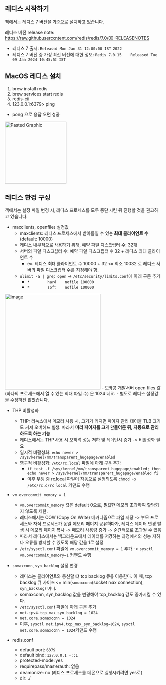 ## 레디스 시작하기
책에서는 레디스 7 버전을 기준으로 설치하고 있습니다. 

레디스 버전 release note: https://raw.githubusercontent.com/redis/redis/7.0/00-RELEASENOTES
- 레디스 7 출시: `Released Mon Jan 31 12:00:00 IST 2022`
- 레디스 7 버전 중 가장 최신 버전에 대한 정보: `Redis 7.0.15    Released Tue 09 Jan 2024 10:45:52 IST`

## MacOS 레디스 설치
1. brew install redis
2. brew services start redis
3. redis-cli
4. 123.0.0.1:6379> ping
  - pong 으로 응답 오면 성공
<img width="198" alt="Pasted Graphic" src="https://github.com/TReKa-Genius-Library/redis-for-developer/assets/57135043/38e0ba6e-7ef7-4244-b2ee-7f16a0b12d4e">


## 레디스 환경 구성
책에서는 설정 파일 변경 시, 레디스 프로세스를 모두 중단 시킨 뒤 진행할 것을 권고하고 있습니다.

- maxclients, openfiles 설정값
  - maxclients: 레디스 프로세스에서 받아들일 수 있는 **최대 클라이언트 수** (default: 10000)
  - 레디스 내부적으로 사용하기 위해, 예약 파일 디스크립터 수: 32개
  - 서버의 파일 디스크립터 수: 예약 파일 디스크립터 수 32 + 레디스 최대 클라이언트 수
    - ex. 레디스 최대 클라이언트 수 10000 + 32 <= 최소 10032 로 레디스 서버의 파일 디스크립터 수를 지정해야 함.
  - `ulimit -a | grep open` -> `/etc/security/limits.conf`에 아래 구문 추가
    - `*        hard    nofile 100000`
    - `*        soft    nofile 100000`
<img width="307" alt="image" src="https://github.com/TReKa-Genius-Library/redis-for-developer/assets/57135043/e37e5f51-ee80-4298-a20a-54cc995270f3">
  - 모카콩 개발서버 open files 값 (하나의 프로세스에서 열 수 있는 최대 파일 수) 은 1024 네요.
  - 별도로 레디스 설정값을 수정하진 않았습니다.
 
- THP 비활성화
  - THP: 리눅스에서 메모리 사용 시, 크기가 커지면 페이지 관리 테이블 TLB 크기도 커져 오버헤드 발생. 따라서 **미리 페이지를 크게 만들어둔 뒤, 자동으로 관리하도록 하는 기능**
  - 레디스에서는 THP 사용 시 오히려 성능 저하 및 레이턴시 증가 -> 비활성화 필요
  - 일시적 비활성화: `echo never > /sys/kernel/mm/transparent_hugepage/enabled`
  - 영구적 비활성화: `/etc/rc.local` 파일에 아래 구문 추가
    - `if test -f /sys/kernel/mm/transparent_hugepage/enabled; then echo never > /sys/kernel/mm/transparent_hugepage/enabled fi`
    - 이후 부팅 중 rc.local 파일이 자동으로 실행되도록 `chmod +x /etc/rc.d/rc.local` 커맨드 수행
   
- `vm.overcommit_memory = 1`
  -  `vm.overcommit_memory` 값은 default 0으로, 필요한 메모리 초과하여 할당되지 않도록 제한.
  -  레디스에서는 COW (Copy On Write) 메커니즘으로 파일 저장 -> 부모 프로세스와 자식 프로세스가 동일 메모리 페이지 공유하다가, 레디스 데이터 변경 발생 시 메모리 페이지 복사 -> 메모리 사용량 증가 -> 순간적으로 초과될 수 있음
  -  따라서 레디스에서는 백그라운드에서 데이터를 저장하는 과정에서의 성능 저하나 오류를 방지할 수 있도록 해당 값을 1로 설정
  -  `/etc/sysctl.conf` 파일에 `vm.overcommit_memory = 1` 추가 -> `sysctl vm.overcommit_memory=1` 커맨드 수행

- `somaxconn`, `syn_backlog` 설정 변경
  - 레디스는 클라이언트와 통신할 떄 tcp backlog 큐를 이용한다. 이 때, tcp backlog 큐 사이즈 <= min(`somaxconn`(socket max connection), `syn_backlog`) 이다.
  - somaxconn, syn_backlog 값을 변경해야 tcp_backlog 값도 증가시킬 수 있다.
  - `/etc/sysctl.conf` 파일에 아래 구문 추가
  - `net.ipv4.tcp_max_syn_backlog = 1024`
  - `net.core.somaxconn = 1024`
  - 이후, `sysctl net.ipv4.tcp_max_syn_backlog=1024`, `sysctl net.core.somaxconn = 1024`커맨드 수행
 
- redis.conf
  - default port: `6379`
  - default bind: `127.0.0.1 -::1`
  - protected-mode: yes
  - requirepass/masterauth: 없음
  - deamonize: no (레디스 프로세스를 데몬으로 실행시키려면 yes로)
  - dir: ./
